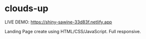 # clouds-up

LIVE DEMO: https://shiny-sawine-33d83f.netlify.app

Landing Page create using HTML/CSS/JavaScript. Full responsive.
